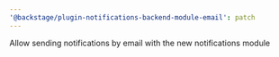 ```yaml
---
'@backstage/plugin-notifications-backend-module-email': patch
---
```


Allow sending notifications by email with the new notifications module
